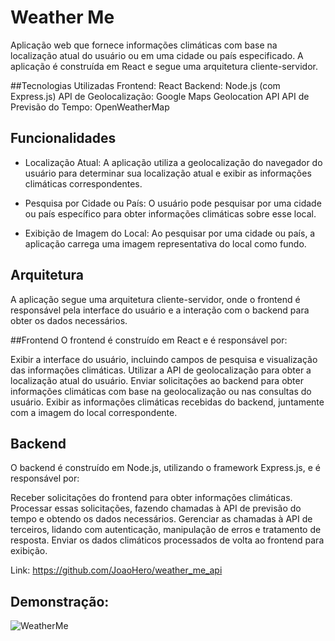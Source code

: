 # Weather Me
Aplicação web que fornece informações climáticas com base na localização atual do usuário ou em uma cidade ou país especificado. A aplicação é construída em React e segue uma arquitetura cliente-servidor.

##Tecnologias Utilizadas
Frontend: React
Backend: Node.js (com Express.js)
API de Geolocalização: Google Maps Geolocation API
API de Previsão do Tempo: OpenWeatherMap

## Funcionalidades

* Localização Atual: A aplicação utiliza a geolocalização do navegador do usuário para determinar sua localização atual e exibir as informações climáticas correspondentes.

* Pesquisa por Cidade ou País: O usuário pode pesquisar por uma cidade ou país específico para obter informações climáticas sobre esse local.

* Exibição de Imagem do Local: Ao pesquisar por uma cidade ou país, a aplicação carrega uma imagem representativa do local como fundo.

## Arquitetura
A aplicação segue uma arquitetura cliente-servidor, onde o frontend é responsável pela interface do usuário e a interação com o backend para obter os dados necessários.

##Frontend
O frontend é construído em React e é responsável por:

Exibir a interface do usuário, incluindo campos de pesquisa e visualização das informações climáticas.
Utilizar a API de geolocalização para obter a localização atual do usuário.
Enviar solicitações ao backend para obter informações climáticas com base na geolocalização ou nas consultas do usuário.
Exibir as informações climáticas recebidas do backend, juntamente com a imagem do local correspondente.

## Backend

O backend é construído em Node.js, utilizando o framework Express.js, e é responsável por:

Receber solicitações do frontend para obter informações climáticas.
Processar essas solicitações, fazendo chamadas à API de previsão do tempo e obtendo os dados necessários.
Gerenciar as chamadas à API de terceiros, lidando com autenticação, manipulação de erros e tratamento de resposta.
Enviar os dados climáticos processados de volta ao frontend para exibição.

Link: https://github.com/JoaoHero/weather_me_api

## Demonstração:

![WeatherMe](https://github.com/JoaoHero/WeatherMe/assets/101435425/868f015d-d67c-4ff7-80ca-ef96cc14476d)

